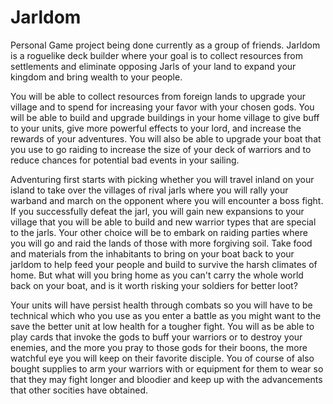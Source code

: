 # Jarldom
Personal Game project being done currently as a group of friends. Jarldom is a roguelike deck builder where your goal is to collect resources from settlements and eliminate opposing Jarls of your land to expand your kingdom and bring wealth to your people.

You will be able to collect resources from foreign lands to upgrade your village and to spend for increasing your favor with your chosen gods. You will be able to build and upgrade buildings in your home village to give buff to your units, give more powerful effects to your lord, and increase the rewards of your adventures. You will also be able to upgrade your boat that you use to go raiding to increase the size of your deck of warriors and to reduce chances for potential bad events in your sailing.

Adventuring first starts with picking whether you will travel inland on your island to take over the villages of rival jarls where you will rally your warband and march on the opponent where you will encounter a boss fight. If you successfully defeat the jarl, you will gain new expansions to your village that you will be able to build and new warrior types that are special to the jarls. Your other choice will be to embark on raiding parties where you will go and raid the lands of those with more forgiving soil. Take food and materials from the inhabitants to bring on your boat back to your jarldom to help feed your people and build to survive the harsh climates of home. But what will you bring home as you can't carry the whole world back on your boat, and is it worth risking your soldiers for better loot?

Your units will have persist health through combats so you will have to be technical which who you use as you enter a battle as you might want to the save the better unit at low health for a tougher fight. You will as be able to play cards that invoke the gods to buff your warriors or to destroy your enemies, and the more you pray to those gods for their boons, the more watchful eye you will keep on their favorite disciple. You of course of also bought supplies to arm your warriors with or equipment for them to wear so that they may fight longer and bloodier and keep up with the advancements that other socities have obtained.
